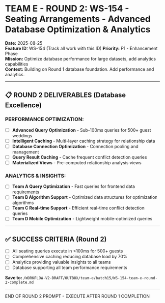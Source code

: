 # TEAM E - ROUND 2: WS-154 - Seating Arrangements - Advanced Database Optimization & Analytics

**Date:** 2025-08-25  
**Feature ID:** WS-154 (Track all work with this ID)
**Priority:** P1 - Enhancement Phase  
**Mission:** Optimize database performance for large datasets, add analytics capabilities  
**Context:** Building on Round 1 database foundation. Add performance and analytics.

---

## 📋 ROUND 2 DELIVERABLES (Database Excellence)

### **PERFORMANCE OPTIMIZATION:**
- [ ] **Advanced Query Optimization** - Sub-100ms queries for 500+ guest weddings
- [ ] **Intelligent Caching** - Multi-layer caching strategy for relationship data
- [ ] **Database Connection Optimization** - Connection pooling and management
- [ ] **Query Result Caching** - Cache frequent conflict detection queries
- [ ] **Materialized Views** - Pre-computed relationship analysis views

### **ANALYTICS & INSIGHTS:**
- [ ] **Team A Query Optimization** - Fast queries for frontend data requirements
- [ ] **Team B Algorithm Support** - Optimized data structures for optimization algorithms  
- [ ] **Team C Real-time Support** - Efficient real-time conflict detection queries
- [ ] **Team D Mobile Optimization** - Lightweight mobile-optimized queries

---

## ✅ SUCCESS CRITERIA (Round 2)

- [ ] All seating queries execute in <100ms for 500+ guests
- [ ] Comprehensive caching reducing database load by 70%
- [ ] Analytics providing valuable insights to all teams
- [ ] Database supporting all team performance requirements

**Save to:** `/WORKFLOW-V2-DRAFT/OUTBOX/team-e/batch15/WS-154-team-e-round-2-complete.md`

---

END OF ROUND 2 PROMPT - EXECUTE AFTER ROUND 1 COMPLETION
